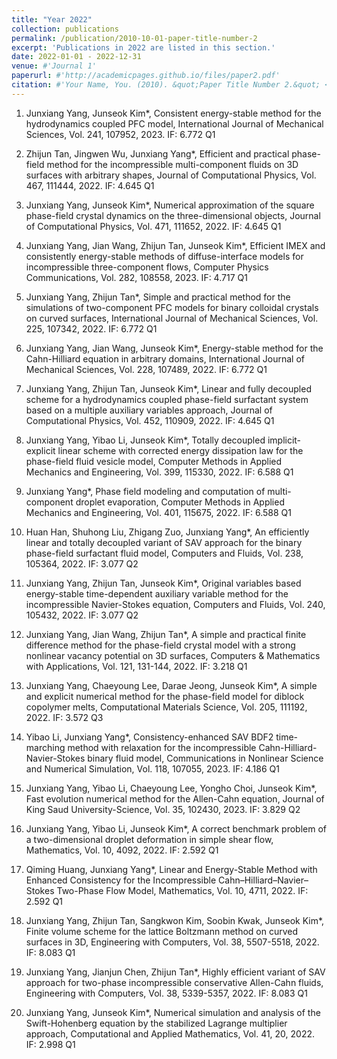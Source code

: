 ```yaml
---
title: "Year 2022"
collection: publications
permalink: /publication/2010-10-01-paper-title-number-2
excerpt: 'Publications in 2022 are listed in this section.'
date: 2022-01-01 - 2022-12-31
venue: #'Journal 1'
paperurl: #'http://academicpages.github.io/files/paper2.pdf'
citation: #'Your Name, You. (2010). &quot;Paper Title Number 2.&quot; <i>Journal 1</i>. 1(2).'
---
```


1. Junxiang Yang, Junseok Kim*, Consistent energy-stable method for the hydrodynamics coupled PFC model,
International Journal of Mechanical Sciences, Vol. 241, 107952, 2023. IF: 6.772 Q1

2. Zhijun Tan, Jingwen Wu, Junxiang Yang*, Efficient and practical phase-field method for the
incompressible multi-component fluids on 3D surfaces with arbitrary shapes, Journal of Computational
Physics, Vol. 467, 111444, 2022. IF: 4.645 Q1

3. Junxiang Yang, Junseok Kim*, Numerical approximation of the square phase-field crystal dynamics on the
three-dimensional objects, Journal of Computational Physics, Vol. 471, 111652, 2022. IF: 4.645 Q1

4. Junxiang Yang, Jian Wang, Zhijun Tan, Junseok Kim*, Efficient IMEX and consistently energy-stable methods
of diffuse-interface models for incompressible three-component flows, Computer Physics Communications,
Vol. 282, 108558, 2023. IF: 4.717 Q1

5. Junxiang Yang, Zhijun Tan*, Simple and practical method for the simulations of two-component PFC
models for binary colloidal crystals on curved surfaces, International Journal of Mechanical Sciences,
Vol. 225, 107342, 2022. IF: 6.772 Q1

6. Junxiang Yang, Jian Wang, Junseok Kim*, Energy-stable method for the Cahn-Hilliard equation in arbitrary
domains, International Journal of Mechanical Sciences, Vol. 228, 107489, 2022. IF: 6.772 Q1

7. Junxiang Yang, Zhijun Tan, Junseok Kim*, Linear and fully decoupled scheme for a hydrodynamics coupled
phase-field surfactant system based on a multiple auxiliary variables approach, Journal of Computational
Physics, Vol. 452, 110909, 2022. IF: 4.645 Q1

8. Junxiang Yang, Yibao Li, Junseok Kim*, Totally decoupled implicit-explicit linear scheme with corrected energy
dissipation law for the phase-field fluid vesicle model, Computer Methods in Applied Mechanics and
Engineering, Vol. 399, 115330, 2022. IF: 6.588 Q1

9. Junxiang Yang*, Phase field modeling and computation of multi-component droplet evaporation, Computer
Methods in Applied Mechanics and Engineering, Vol. 401, 115675, 2022. IF: 6.588 Q1

10. Huan Han, Shuhong Liu, Zhigang Zuo, Junxiang Yang*, An efficiently linear and totally decoupled variant of SAV approach for the  binary phase-field surfactant fluid model, Computers and Fluids, Vol. 238, 105364, 2022. IF: 3.077   Q2

11. Junxiang Yang, Zhijun Tan, Junseok Kim*, Original variables based energy-stable time-dependent auxiliary variable method for the incompressible Navier-Stokes equation, Computers and Fluids, Vol. 240,  105432, 2022. IF: 3.077 Q2

12. Junxiang Yang, Jian Wang, Zhijun Tan*, A simple and practical finite difference method for the phase-field
crystal model with a strong nonlinear vacancy potential on 3D surfaces, Computers & Mathematics with
Applications, Vol. 121, 131-144, 2022. IF: 3.218  Q1

13. Junxiang Yang, Chaeyoung Lee, Darae Jeong, Junseok Kim*, A simple and explicit numerical method for the phase-field model for diblock copolymer melts, Computational Materials Science, Vol. 205, 111192, 2022. IF: 3.572 Q3

14. Yibao Li, Junxiang Yang*, Consistency-enhanced SAV BDF2 time-marching method with relaxation for
the incompressible Cahn-Hilliard-Navier-Stokes binary fluid model, Communications in Nonlinear Science and
Numerical Simulation, Vol. 118, 107055, 2023. IF: 4.186 Q1

15. Junxiang Yang, Yibao Li, Chaeyoung Lee, Yongho Choi, Junseok Kim*, Fast evolution numerical method for the Allen-Cahn equation, Journal of King Saud University-Science, Vol. 35, 102430, 2023. IF: 3.829 Q2

16. Junxiang Yang, Yibao Li, Junseok Kim*, A correct benchmark problem of a two-dimensional droplet deformation in simple shear flow,  Mathematics, Vol.  10, 4092, 2022. IF: 2.592 Q1

17. Qiming Huang, Junxiang Yang*,  Linear and Energy-Stable Method with Enhanced Consistency for the Incompressible Cahn–Hilliard–Navier–Stokes Two-Phase Flow Model, Mathematics, Vol. 10, 4711, 2022. IF: 2.592 Q1

18. Junxiang Yang, Zhijun Tan, Sangkwon Kim, Soobin Kwak, Junseok Kim*, Finite volume scheme for the lattice
Boltzmann method on curved surfaces in 3D, Engineering with Computers, Vol. 38, 5507-5518, 2022. IF: 8.083 Q1

19. Junxiang Yang, Jianjun Chen, Zhijun Tan*, Highly efficient variant of SAV approach for two-phase
incompressible conservative Allen-Cahn fluids, Engineering with Computers, Vol. 38, 5339-5357, 2022. IF:
8.083 Q1

20. Junxiang Yang, Junseok Kim*, Numerical simulation and analysis of the Swift-Hohenberg equation by the stabilized Lagrange multiplier approach, Computational and Applied Mathematics, Vol. 41, 20, 2022. IF: 2.998 Q1
